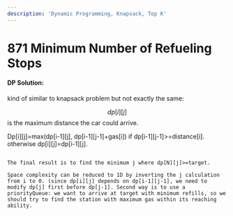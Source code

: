 ```yaml
---
description: 'Dynamic Programming, Knapsack, Top K'
---
```


# 871 Minimum Number of Refueling Stops

#### DP Solution:

kind of similar to knapsack problem but not exactly the same:

 $$dp[i][j]$$ is the maximum distance the car could arrive. 

Dp\[i\]\[j\]=max\(dp\[i-1\]\[j\], dp\[i-1\]\[j-1\]+gas\[i\]\) if dp\[i-1\]\[j-1\]&gt;=distance\[i\]. otherwise dp\[i\]\[j\]=dp\[i-1\]\[j\].

```text

The final result is to find the minimum j where dp[N][j]>=target.

Space complexity can be reduced to 1D by inverting the j calculation from i to 0. (since dp[i][j] depends on dp[i-1][j-1], we need to modify dp[j] first before dp[j-1]. Second way is to use a priorityQueue: we want to arrive at target with minimum refills, so we should try to find the station with maximum gas within its reaching ability.
```





